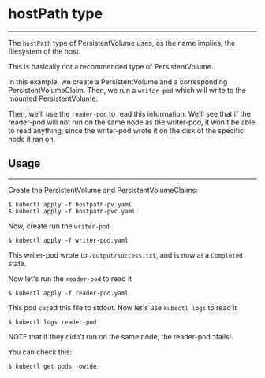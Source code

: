# hostPath type
---

The `hostPath` type of PersistentVolume uses, as the name implies, the filesystem of the host.

This is basically not a recommended type of PersistentVolume.

In this example, we create a PersistentVolume and a corresponding PersistentVolumeClaim. Then,
we run a `writer-pod` which will write to the mounted PersistentVolume.

Then, we'll use the `reader-pod` to read this information. We'll see that if the reader-pod will not run
on the same node as the writer-pod, it won't be able to read anything, since the writer-pod wrote it
on the disk of the specific node it ran on.

## Usage
---
Create the PersistentVolume and PersistentVolumeClaims:
```
$ kubectl apply -f hostpath-pv.yaml
$ kubectl apply -f hostpath-pvc.yaml
```

Now, create run the `writer-pod`
```
$ kubectl apply -f writer-pod.yaml
```

This writer-pod wrote to `/output/success.txt`, and is now at a `Completed` state.

Now let's run the `reader-pod` to read it

```
$ kubectl apply -f reader-pod.yaml
```

This pod `cat`ed this file to stdout. Now let's use `kubectl logs` to read it
```
$ kubectl logs reader-pod
```

NOTE that if they didn't run on the same node, the reader-pod כfails!

You can check this:
```
$ kubectl get pods -owide
```
